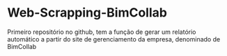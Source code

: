 # Web-Scrapping-BimCollab
Primeiro repositório no github, tem a função de gerar um relatório automático a partir do site de gerenciamento da empresa, denominado de BimCollab
